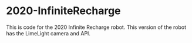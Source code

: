 # 2020-InfiniteRecharge
This is code for the 2020 Infinite Recharge robot. This version of the robot has the LimeLight camera and API.
